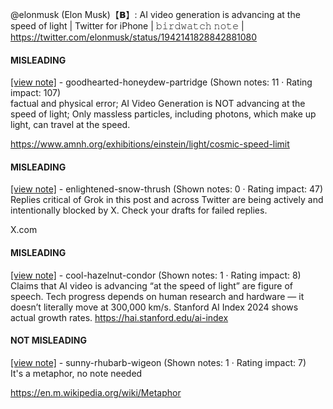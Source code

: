@elonmusk (Elon Musk)【𝗕】: AI video generation is advancing at the speed of light | Twitter for iPhone | 𝚋𝚒𝚛𝚍𝚠𝚊𝚝𝚌𝚑 𝚗𝚘𝚝𝚎 | https://twitter.com/elonmusk/status/1942141828842881080

#### MISLEADING

[[view note]](https://x.com/i/birdwatch/n/1942149933122900362) - goodhearted-honeydew-partridge (Shown notes: 11 · Rating impact: 107)\
factual and physical error; AI Video Generation is NOT advancing at the speed of light; Only massless particles, including photons, which make up light, can travel at the speed.

https://www.amnh.org/exhibitions/einstein/light/cosmic-speed-limit

#### MISLEADING

[[view note]](https://x.com/i/birdwatch/n/1942268831759491533) - enlightened-snow-thrush (Shown notes: 0 · Rating impact: 47)\
Replies critical of Grok in this post and across Twitter are being actively and intentionally blocked by X. Check your drafts for failed replies. 

X.com

#### MISLEADING

[[view note]](https://x.com/i/birdwatch/n/1942324913223917818) - cool-hazelnut-condor (Shown notes: 1 · Rating impact: 8)\
Claims that AI video is advancing “at the speed of light” are figure of speech. Tech progress depends on human research and hardware — it doesn’t literally move at 300,000 km/s. Stanford AI Index 2024 shows actual growth rates. https://hai.stanford.edu/ai-index

#### NOT MISLEADING

[[view note]](https://x.com/i/birdwatch/n/1942151684060258744) - sunny-rhubarb-wigeon (Shown notes: 1 · Rating impact: 7)\
It's a metaphor, no note needed

https://en.m.wikipedia.org/wiki/Metaphor
